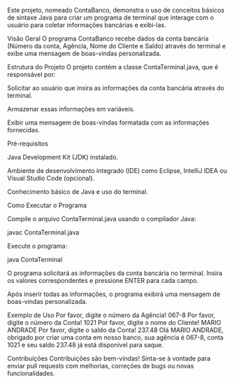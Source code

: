 Este projeto, nomeado ContaBanco, demonstra o uso de conceitos básicos de sintaxe Java para criar um programa de terminal que interage com o usuário para coletar informações bancárias e exibi-las.

Visão Geral
O programa ContaBanco recebe dados da conta bancária (Número da conta, Agência, Nome do Cliente e Saldo) através do terminal e exibe uma mensagem de boas-vindas personalizada.

Estrutura do Projeto
O projeto contém a classe ContaTerminal.java, que é responsável por:

Solicitar ao usuário que insira as informações da conta bancária através do terminal.

Armazenar essas informações em variáveis.

Exibir uma mensagem de boas-vindas formatada com as informações fornecidas.

Pré-requisitos

Java Development Kit (JDK) instalado.

Ambiente de desenvolvimento integrado (IDE) como Eclipse, IntelliJ IDEA ou Visual Studio Code (opcional).

Conhecimento básico de Java e uso do terminal.

Como Executar o Programa

Compile o arquivo ContaTerminal.java usando o compilador Java:

javac ContaTerminal.java

Execute o programa:

java ContaTerminal

O programa solicitará as informações da conta bancária no terminal. Insira os valores correspondentes e pressione ENTER para cada campo.

Após inserir todas as informações, o programa exibirá uma mensagem de boas-vindas personalizada.

Exemplo de Uso
Por favor, digite o número da Agência!
067-8
Por favor, digite o número da Conta!
1021
Por favor, digite o nome do Cliente!
MARIO ANDRADE
Por favor, digite o saldo da Conta!
237.48
Olá MARIO ANDRADE, obrigado por criar uma conta em nosso banco, sua agência é 067-8, conta 1021 e seu saldo 237.48 já está disponível para saque.

Contribuições
Contribuições são bem-vindas! Sinta-se à vontade para enviar pull requests com melhorias, correções de bugs ou novas funcionalidades.

